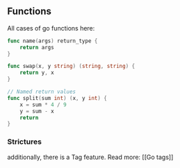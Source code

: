 
## Functions

All cases of go functions here:
```go
func name(args) return_type {
	return args
}

func swap(x, y string) (string, string) {
	return y, x
}

// Named return values
func split(sum int) (x, y int) {
	x = sum * 4 / 9
	y = sum - x
	return
}

```


### Strictures

additionally, there is a Tag feature. Read more: [[Go tags]]